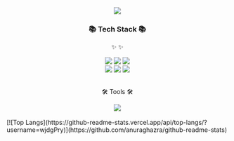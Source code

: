 <div align=center>
	<img src="https://capsule-render.vercel.app/api?type=waving&color=auto&height=200&section=header&text=wjdgPry%20Github!&fontSize=90" />	
</div>

<div align=center>
	<h3>📚 Tech Stack 📚</h3>
	<p>✨  ✨</p>
</div>
<div align="center">
	<img src="https://img.shields.io/badge/JavaScript-F7DF1E?style=flat&logo=JavaScript&logoColor=white" />
	<img src="https://img.shields.io/badge/Spring-6DB33F?style=flat&logo=Spring&logoColor=white" />
	<img src="https://img.shields.io/badge/MySQL-4479A1?style=flat&logo=MySQL&logoColor=white" />
	<br>
	<img src="https://img.shields.io/badge/java-007396?style=for-the-badge&logo=java&logoColor=white"> 
        <img src="https://img.shields.io/badge/html5-E34F26?style=for-the-badge&logo=html5&logoColor=white"> 
	<img src="https://img.shields.io/badge/css-1572B6?style=for-the-badge&logo=css3&logoColor=white"> 

</div>
<br>
<div align=center>
	<p>🛠 Tools 🛠</p>
</div>
<div align=center>
	<img src="https://img.shields.io/badge/GitHub-181717?style=flat&logo=GitHub&logoColor=white" />
</div>
<br>
[![Top Langs](https://github-readme-stats.vercel.app/api/top-langs/?username=wjdgPry)](https://github.com/anuraghazra/github-readme-stats)



